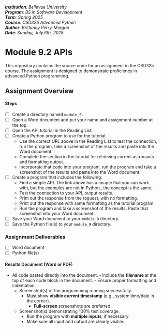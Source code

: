 _**Institution**: Bellevue University_  
_**Program**: BS in Software Development_  
_**Term**: Spring 2025_  
_**Course**: CSD325 Advanced Python_  
_**Author**: Brittaney Perry-Morgan_  
_**Date**: Sunday, July 6th, 2025_

# Module 9.2 APIs

This repository contains the source code for an assignment in the CSD325 course. The assignment is designed to demonstrate proficiency in advanced Python programming.

## Assignment Overview

#### Steps

- [ ] Create a directory named `module_9`.
- [ ] Open a Word document and put your name and assignment number at the top.
- [ ] Open the API tutorial in the Reading List.
- [ ] Create a Python program to use for the tutorial.
  - Use the correct URL above in the Reading List to test the connection, run the program, take a screenshot of the results and paste into the Word document.
  - Complete the section in the tutorial for retrieving current astronauts and formatting output.
  - Incorporate that code into your program, run the program and take a screenshot of the results and paste into the Word document.
- [ ] Create a program that includes the following:
  - Find a simple API. The link above has a couple that you can work with, but the examples are not in Python...the concept is the same..
  - Test the connection to your API, output results.
  - Print out the response from the request, with no formatting.
  - Print out the response with same formatting as the tutorial program.
  - Run the program and take a screenshot of the results. Paste that screenshot into your Word document.
- [ ] Save your Word document to your `module_9` directory.
- [ ] Save the Python file(s) to your `module_9` directory.

### Assignment Deliverables

- [ ] Word document
- [ ] Python file(s)

#### Results Document (Word or PDF)

- All code pasted directly into the document. - Include the **filename** at the top of each code block in the document. - Ensure proper formatting and indentation.
  - Screenshot(s) of the programming running successfully.
    - Must show **visible current timestamp** (e.g., system time/date in the corner).
      - **Full-screen** screenshots are preferred.
  - Screenshot(s) demonstrating 100% test coverage.
    - Run the program with **multiple inputs**, if necessary.
    - Make sure all input and output are clearly visible.
